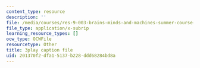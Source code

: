 ```yaml
---
content_type: resource
description: ''
file: /media/courses/res-9-003-brains-minds-and-machines-summer-course-summer-2015/201370f2dfa15137b228ddd68284bd8a_7BAChnLg8Co.vtt
file_type: application/x-subrip
learning_resource_types: []
ocw_type: OCWFile
resourcetype: Other
title: 3play caption file
uid: 201370f2-dfa1-5137-b228-ddd68284bd8a
---
```


